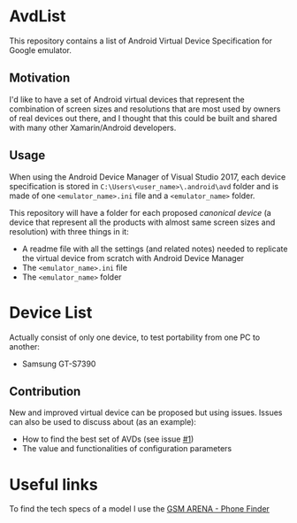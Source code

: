 # AvdList
This repository contains a list of Android Virtual Device Specification for Google emulator.

## Motivation
I'd like to have a set of Android virtual devices that represent the combination of screen sizes and resolutions that are most used by owners of real devices out there, and I thought that this could be built and shared with many other Xamarin/Android developers.

## Usage
When using the Android Device Manager of Visual Studio 2017, each device specification is stored in `C:\Users\<user_name>\.android\avd` folder and is made of one `<emulator_name>.ini` file and a `<emulator_name>` folder.

This repository will have a folder for each proposed _canonical device_ (a device that represent all the products with almost same screen sizes and resolution) with three things in it:
- A readme file with all the settings (and related notes) needed to replicate the virtual device from scratch with Android Device Manager
- The `<emulator_name>.ini` file 
- The `<emulator_name>` folder

# Device List
Actually consist of only one device, to test portability from one PC to another:

- Samsung GT-S7390

## Contribution
New and improved virtual device can be proposed but using issues.
Issues can also be used to discuss about (as an example):
- How to find the best set of AVDs (see issue [#1](https://github.com/ncarandini/AvdList/issues/1))
- The value and functionalities of configuration parameters

# Useful links
To find the tech specs of a model I use the [GSM ARENA - Phone Finder](https://www.gsmarena.com/search.php3?)
